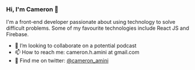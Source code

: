 ### Hi, I'm Cameron 👋

I'm a front-end developer passionate about using technology to solve difficult problems. Some of my favourite technologies include React JS and Firebase. 


- 👯 I’m looking to collaborate on a potential podcast
- 📫 How to reach me: cameron.h.amini at gmail.com
- 🔎 Find me on twitter: [@cameron_amini](https://twitter.com/cameron_amini)
